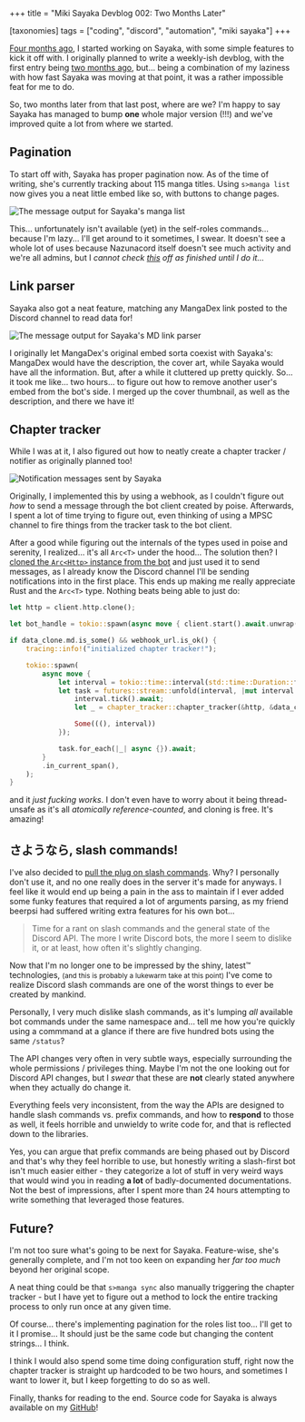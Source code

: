 +++
title = "Miki Sayaka Devblog 002: Two Months Later"

[taxonomies]
tags = ["coding", "discord", "automation", "miki sayaka"]
+++

[Four months ago](https://github.com/j1nxie/mikisayaka/commit/c76ffc62a67e2724cf25182f97e0eea0cf3870ca), I started working on Sayaka, with some simple features to kick it off with. I originally planned to write a weekly-ish devblog, with the first entry being [two months ago](sayaka-dev-01), but... being a combination of my laziness with how fast Sayaka was moving at that point, it was a rather impossible feat for me to do.

So, two months later from that last post, where are we? I'm happy to say Sayaka has managed to bump **one** whole major version (!!!) and we've improved quite a lot from where we started.

## Pagination

To start off with, Sayaka has proper pagination now. As of the time of writing, she's currently tracking about 115 manga titles. Using `s>manga list` now gives you a neat little embed like so, with buttons to change pages.

![The message output for Sayaka's manga list](/image/sayaka-dev-02/embed.png)

This... unfortunately isn't available (yet) in the self-roles commands... because I'm lazy... I'll get around to it sometimes, I swear. It doesn't see a whole lot of uses because Nazunacord itself doesn't see much activity and we're all admins, but I *cannot check [this](https://github.com/j1nxie/mikisayaka/issues/4) off as finished until I do it...*

## Link parser

Sayaka also got a neat feature, matching any MangaDex link posted to the Discord channel to read data for!

![The message output for Sayaka's MD link parser](/image/sayaka-dev-02/parser.png)

I originally let MangaDex's original embed sorta coexist with Sayaka's: MangaDex would have the description, the cover art, while Sayaka would have all the information. But, after a while it cluttered up pretty quickly. So... it took me like... two hours... to figure out how to remove another user's embed from the bot's side. I merged up the cover thumbnail, as well as the description, and there we have it!

## Chapter tracker

While I was at it, I also figured out how to neatly create a chapter tracker / notifier as originally planned too!

![Notification messages sent by Sayaka](/image/sayaka-dev-02/chapter-tracker.png)

Originally, I implemented this by using a webhook, as I couldn't figure out *how* to send a message through the bot client created by poise. Afterwards, I spent a lot of time trying to figure out, even thinking of using a MPSC channel to fire things from the tracker task to the bot client.

After a good while figuring out the internals of the types used in poise and serenity, I realized... it's all `Arc<T>` under the hood... The solution then? I [cloned the `Arc<Http>` instance from the bot](https://github.com/j1nxie/mikisayaka/commit/5b79da615c6581fd487bc768c68edcb66ba7a28d) and just used it to send messages, as I already know the Discord channel I'll be sending notifications into in the first place. This ends up making me really appreciate Rust and the `Arc<T>` type. Nothing beats being able to just do:

```rust
let http = client.http.clone();

let bot_handle = tokio::spawn(async move { client.start().await.unwrap() });

if data_clone.md.is_some() && webhook_url.is_ok() {
    tracing::info!("initialized chapter tracker!");

    tokio::spawn(
        async move {
            let interval = tokio::time::interval(std::time::Duration::from_secs(7200));
            let task = futures::stream::unfold(interval, |mut interval| async {
                interval.tick().await;
                let _ = chapter_tracker::chapter_tracker(&http, &data_clone).await;

                Some(((), interval))
            });

            task.for_each(|_| async {}).await;
        }
        .in_current_span(),
    );
}
```

and it *just fucking works*. I don't even have to worry about it being thread-unsafe as it's all *atomically reference-counted*, and cloning is free. It's amazing!

## さようなら, slash commands!

I've also decided to [pull the plug on slash commands](https://github.com/j1nxie/mikisayaka/commit/50c0875c30c7d11127866e9faa40da893ce8ffc7). Why? I personally don't use it, and no one really does in the server it's made for anyways. I feel like it would end up being a pain in the ass to maintain if I ever added some funky features that required a lot of arguments parsing, as my friend beerpsi had suffered writing extra features for his own bot...

> Time for a rant on slash commands and the general state of the Discord API. The more I write Discord bots, the more I seem to dislike it, or at least, how often it's slightly changing.

Now that I'm no longer one to be impressed by the shiny, latest&trade; technologies, <span style="font-size: 12px;">(and this is probably a lukewarm take at this point)</span> I've come to realize Discord slash commands are one of the worst things to ever be created by mankind.

Personally, I very much dislike slash commands, as it's lumping *all* available bot commands under the same namespace and... tell me how you're quickly using a commmand at a glance if there are five hundred bots using the same `/status`?

The API changes very often in very subtle ways, especially surrounding the whole permissions / privileges thing. Maybe I'm not the one looking out for Discord API changes, but I *swear* that these are **not** clearly stated anywhere when they actually do change it.

Everything feels very inconsistent, from the way the APIs are designed to handle slash commands vs. prefix commands, and how to **respond** to those as well, it feels horrible and unwieldy to write code for, and that is reflected down to the libraries.

Yes, you can argue that prefix commands are being phased out by Discord and that's why they feel horrible to use, but honestly writing a slash-first bot isn't much easier either - they categorize a lot of stuff in very weird ways that would wind you in reading **a lot** of badly-documented documentations. Not the best of impressions, after I spent more than 24 hours attempting to write something that leveraged those features.

## Future?

I'm not too sure what's going to be next for Sayaka. Feature-wise, she's generally complete, and I'm not too keen on expanding her *far too much* beyond her original scope.

A neat thing could be that `s>manga sync` also manually triggering the chapter tracker - but I have yet to figure out a method to lock the entire tracking process to only run once at any given time.

Of course... there's implementing pagination for the roles list too... I'll get to it I promise... It should just be the same code but changing the content strings... I think.

I think I would also spend some time doing configuration stuff, right now the chapter tracker is straight up hardcoded to be two hours, and sometimes I want to lower it, but I keep forgetting to do so as well.

Finally, thanks for reading to the end. Source code for Sayaka is always available on my [GitHub](https://github.com/j1nxie/mikisayaka)!
